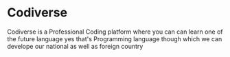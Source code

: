 # Codiverse
Codiverse is a Professional Coding platform where you can can learn one of the future language yes that's Programming language though which we can develope our national as well as foreign country 
